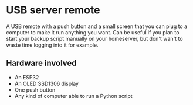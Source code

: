 # USB server remote

A USB remote with a push button and a small screen that you can plug to a computer to make it run anything you want. 
Can be useful if you plan to start your backup script manually on your homeserver, but don't wan't to waste time logging into it for example.

## Hardware involved

- An ESP32
- An OLED SSD1306 display
- One push button 
- Any kind of computer able to run a Python script
